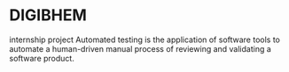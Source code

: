 # DIGIBHEM
internship project
Automated testing is the application of software tools to automate a human-driven manual process of reviewing and validating a software product.
